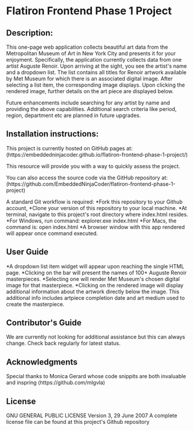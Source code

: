 # Flatiron Frontend Phase 1 Project

## Description:

<p>This one-page web application collects beautiful art data from the Metropolitan Museum of Art in New York City and presents it for your enjoyment. Specifically, the application currently collects data from one artist Auguste Renoir. Upon arriving at the sight, you see the artist's name and a dropdown list. The list contains all titles for Renoir artwork available by Met Museum for which there is an associated digital image. After selecting a list item, the corresponding image displays. Upon clicking the rendered image, further details on the art piece are displayed below.</p>

<p>Future enhancements include searching for any artist by name and providing the above capabilities. Additional search criteria like period, region, department etc are planned in future upgrades.</p>

## Installation instructions:

<p>
This project is currently hosted on GitHub pages at: 
(https://embeddedninjacoder.github.io/flatiron-frontend-phase-1-project/)
</p>

<p>
This resource will provide you with a way to quickly assess the project.
</p>

<p>
You can also access the source code via the GitHub repository at:
(https://github.com/EmbeddedNinjaCoder/flatiron-frontend-phase-1-project)
</p>

<p>
A standard Git workflow is required:
    *Fork this repository to your Github account,
    *Clone your version of this repository to your local machine.
    *At terminal, navigate to this project's root directory where index.html resides.
    *For Windows, run command: explorer.exe index.html
    *For Macs, the command is: open index.html
    *A browser window with this app rendered will appear once command executed. 
</p>

## User Guide

<p>
    *A dropdown list item widget will appear upon reaching the single HTML page. 
    *Clicking on the bar will present the names of 100+ Auguste Renoir masterpieces. 
    *Selecting one will render Met Museum's chosen digital image for that masterpiece. 
    *Clicking on the rendered image will display additional information about the artwork directly below the image. This additional info includes artpiece completion date and art medium used to create the masterpiece. 
</p>

## Contributor's Guide

<p>We are currently not looking for additional assistance but this can always change. Check back regularly for latest status. </p>

## Acknowledgments

<p>Special thanks to Monica Gerard whose code snippits are both invaluable and inspring
(https://github.com/mlgvla)
</p>

## License

<p>GNU GENERAL PUBLIC LICENSE Version 3, 29 June 2007
A complete license file can be found at this project's Github repository
</p>
